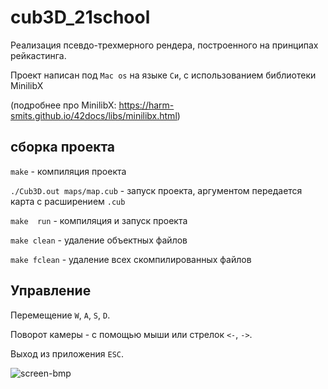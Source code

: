 # cub3D_21school

 Реализация псевдо-трехмерного рендера, построенного на принципах рейкастинга.
 
 Проект написан под ```Mac os``` на языке ```Си```, с использованием библиотеки MinilibX
 
 (подробнее про MinilibX: https://harm-smits.github.io/42docs/libs/minilibx.html)

## сборка проекта

```make``` - компиляция проекта

```./Cub3D.out maps/map.cub``` - запуск проекта, аргументом передается карта с расширением ```.cub```

```make  run``` - компиляция и запуск проекта

```make clean``` - удаление объектных файлов

```make fclean``` - удаление всех скомпилированных файлов

## Управление

Перемещение ```W```, ```A```, ```S```, ```D```.

Поворот камеры - с помощью мыши или стрелок ```<-```, ```->```.

Выход из приложения ```ESC```.

![screen-bmp](./cub3d_1.png)

